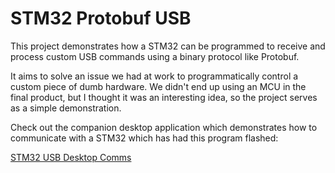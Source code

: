 # STM32 Protobuf USB

This project demonstrates how a STM32 can be programmed to receive and process
custom USB commands using a binary protocol like Protobuf.

It aims to solve an issue we had at work to programmatically control a custom
piece of dumb hardware. We didn't end up using an MCU in the final product,
but I thought it was an interesting idea, so the project serves as a simple
demonstration.

Check out the companion desktop application which demonstrates how to communicate
with a STM32 which has had this program flashed:

[STM32 USB Desktop Comms](https://github.com/atan2l/Stm32UsbDesktopComms)
